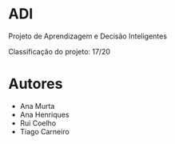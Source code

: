 # ADI

Projeto de Aprendizagem e Decisão Inteligentes

Classificação do projeto: 17/20

# Autores

- Ana Murta
- Ana Henriques
- Rui Coelho
- Tiago Carneiro

